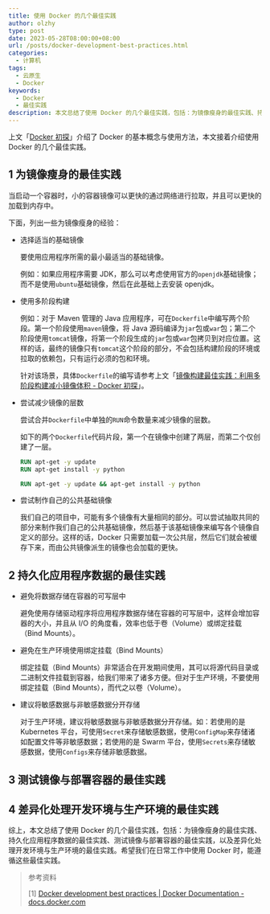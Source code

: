 ```yaml
---
title: 使用 Docker 的几个最佳实践
author: olzhy
type: post
date: 2023-05-28T08:00:00+08:00
url: /posts/docker-development-best-practices.html
categories:
  - 计算机
tags:
  - 云原生
  - Docker
keywords:
  - Docker
  - 最佳实践
description: 本文总结了使用 Docker 的几个最佳实践，包括：为镜像瘦身的最佳实践、持久化应用程序数据的最佳实践、测试镜像与部署容器的最佳实践，以及差异化处理开发环境与生产环境的最佳实践。
---
```


上文「[Docker 初探](https://olzhy.github.io/posts/docker-getting-started.html)」介绍了 Docker 的基本概念与使用方法，本文接着介绍使用 Docker 的几个最佳实践。

## 1 为镜像瘦身的最佳实践

当启动一个容器时，小的容器镜像可以更快的通过网络进行拉取，并且可以更快的加载到内存中。

下面，列出一些为镜像瘦身的经验：

- 选择适当的基础镜像

  要使用应用程序所需的最小最适当的基础镜像。

  例如：如果应用程序需要 JDK，那么可以考虑使用官方的`openjdk`基础镜像；而不是使用`ubuntu`基础镜像，然后在此基础上去安装 openjdk。

- 使用多阶段构建

  例如：对于 Maven 管理的 Java 应用程序，可在`Dockerfile`中编写两个阶段。第一个阶段使用`maven`镜像，将 Java 源码编译为`jar`包或`war`包；第二个阶段使用`tomcat`镜像，将第一个阶段生成的`jar`包或`war`包拷贝到对应位置。这样的话，最终的镜像只有`tomcat`这个阶段的部分，不会包括构建阶段的环境或拉取的依赖包，只有运行必须的包和环境。

  针对该场景，具体`Dockerfile`的编写请参考上文「[镜像构建最佳实践：利用多阶段构建减小镜像体积 - Docker 初探](https://olzhy.github.io/posts/docker-getting-started.html#36-镜像构建最佳实践)」。

- 尝试减少镜像的层数

  尝试合并`Dockerfile`中单独的`RUN`命令数量来减少镜像的层数。

  如下的两个`Dockerfile`代码片段，第一个在镜像中创建了两层，而第二个仅创建了一层。

  ```dockerfile
  RUN apt-get -y update
  RUN apt-get install -y python
  ```

  ```dockerfile
  RUN apt-get -y update && apt-get install -y python
  ```

- 尝试制作自己的公共基础镜像

  我们自己的项目中，可能有多个镜像有大量相同的部分。可以尝试抽取共同的部分来制作我们自己的公共基础镜像，然后基于该基础镜像来编写各个镜像自定义的部分。这样的话，Docker 只需要加载一次公共层，然后它们就会被缓存下来，而由公共镜像派生的镜像也会加载的更快。

## 2 持久化应用程序数据的最佳实践

- 避免将数据存储在容器的可写层中

  避免使用存储驱动程序将应用程序数据存储在容器的可写层中，这样会增加容器的大小，并且从 I/O 的角度看，效率也低于卷（Volume）或绑定挂载（Bind Mounts）。

- 避免在生产环境使用绑定挂载（Bind Mounts）

  绑定挂载（Bind Mounts）非常适合在开发期间使用，其可以将源代码目录或二进制文件挂载到容器，给我们带来了诸多方便。但对于生产环境，不要使用绑定挂载（Bind Mounts），而代之以卷（Volume）。

- 建议将敏感数据与非敏感数据分开存储

  对于生产环境，建议将敏感数据与非敏感数据分开存储。如：若使用的是 Kubernetes 平台，可使用`Secret`来存储敏感数据，使用`ConfigMap`来存储诸如配置文件等非敏感数据；若使用的是 Swarm 平台，使用`Secrets`来存储敏感数据，使用`Configs`来存储非敏感数据。

## 3 测试镜像与部署容器的最佳实践

## 4 差异化处理开发环境与生产环境的最佳实践

综上，本文总结了使用 Docker 的几个最佳实践，包括：为镜像瘦身的最佳实践、持久化应用程序数据的最佳实践、测试镜像与部署容器的最佳实践，以及差异化处理开发环境与生产环境的最佳实践。希望我们在日常工作中使用 Docker 时，能遵循这些最佳实践。

> 参考资料
>
> [1] [Docker development best practices | Docker Documentation - docs.docker.com](https://docs.docker.com/develop/dev-best-practices/)
